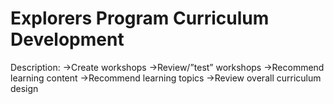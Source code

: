 # Explorers Program Curriculum Development

Description: →Create workshops 
→Review/”test” workshops 
→Recommend learning content 
→Recommend learning topics 
→Review overall curriculum design